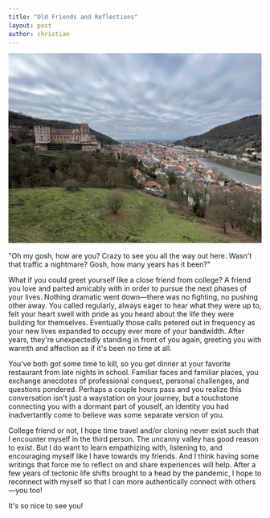 ```yaml
---
title: "Old Friends and Reflections"
layout: post
author: christian
---
```


![Heidelberg Castle](assets/heidelberg.jpg)

"Oh my gosh, how are you? Crazy to see you all the way out here. Wasn't that traffic a nightmare? Gosh, how many years has it been?"

What if you could greet yourself like a close friend from college? A friend you love and parted amicably with in order to pursue the next phases of your lives. Nothing dramatic went down—there was no fighting, no pushing other away. You called regularly, always eager to hear what they were up to, felt your heart swell with pride as you heard about the life they were building for themselves. Eventually those calls petered out in frequency as your new lives expanded to occupy ever more of your bandwidth. After years, they're unexpectedly standing in front of you again, greeting you with warmth and affection as if it's been no time at all. 


You've both got some time to kill, so you get dinner at your favorite restaurant from late nights in school. Familiar faces and familiar places, you exchange anecdotes of professional conquest, personal challenges, and questions pondered. Perhaps a couple hours pass and you realize this conversation isn't just a waystation on your journey, but a touchstone connecting you with a dormant part of youself, an identity you had inadvertantly come to believe was some separate version of you. 

College friend or not, I hope time travel and/or cloning never exist such that I encounter myself in the third person. The uncanny valley has good reason to exist. But I do want to learn empathizing with, listening to, and encouraging myself like I have towards my friends. And I think having some writings that force me to reflect on and share experiences will help. After a few years of tectonic life shifts brought to a head by the pandemic, I hope to reconnect with myself so that I can more authentically connect with others—you too!

It's so nice to see you!
